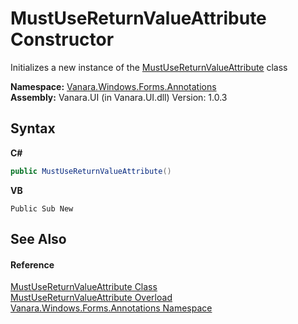 # MustUseReturnValueAttribute Constructor 
 

Initializes a new instance of the <a href="24990bb6-adec-4f14-57c6-34e2f8081138">MustUseReturnValueAttribute</a> class

**Namespace:**&nbsp;<a href="600255aa-5477-7018-00f3-14fce5adebc9">Vanara.Windows.Forms.Annotations</a><br />**Assembly:**&nbsp;Vanara.UI (in Vanara.UI.dll) Version: 1.0.3

## Syntax

**C#**<br />
``` C#
public MustUseReturnValueAttribute()
```

**VB**<br />
``` VB
Public Sub New
```


## See Also


#### Reference
<a href="24990bb6-adec-4f14-57c6-34e2f8081138">MustUseReturnValueAttribute Class</a><br /><a href="848e8402-55bf-436a-3439-397fb02b9a6f">MustUseReturnValueAttribute Overload</a><br /><a href="600255aa-5477-7018-00f3-14fce5adebc9">Vanara.Windows.Forms.Annotations Namespace</a><br />